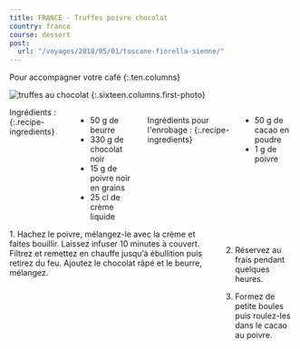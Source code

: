 ```yaml
---
title: FRANCE - Truffes poivre chocolat
country: france
course: dessert
post:
  url: "/voyages/2018/05/01/toscane-fiorella-sienne/"
---
```


Pour accompagner votre café
{:.ten.columns}
<!--fin extrait-->

![truffes au chocolat](https://lh3.googleusercontent.com/LtVj4UdgfaaqMEwNk9l6tmGL7pdiC8dgkYycx5OFlaIXoJaSHFCg634H59xwlmaQNu_Lq1JBjX6Gl95KtxSiSYmT8ekYVwZD1gsEHB_-ORBccHacIeFhBQYt4ydt_H5NpI6XkkwcXLQ4f2eYhD2PcGvFW6Rql7qWABi7T1BmUUBq3J7KdDDhXkHb3CEdAPtlhEw-U7LfOIDmP-AgyjrkCTf4-_DuRQ6gcMPoDr5W8cnhHglWgzfEZyvZSiNmQA0QC9zhxo1zAexNYfpjvT4TBf73G4TRJKn1KB08Zn79eIdYMHspmD4-Wk6oMasQMaSQeWiQF09P75h5Mu-B0bxAXiDfqAotTPr36x_oo3g-1qgNkFD-TQoDPYmG6_1EA4Z5fIiqPJJaWfCkJtTHna1Vunf8W49_CNa4yQETC5nBdVOlasC7j1vvsKlaQ-N7Np0auq9Y6gpfGDXSO7K3-CV6fpW-BIwwbtvQJHasvpiYSVeYYQSTNt_LTUzBCQMV87CDMPBkwAG03tFt9UGecFHrrN-2bNEnkFf_IL_AK1c9vGEowEXlShsGgG6lj-usXZH1Q1DvXMZfgCarRfIbL-ZCNgc30raoZ6mNFNRhOqF5O9NbrlkJP1UG18S9_Se0MzxluIbbxkMc5TG9_k2yjDgkP8d-XGcBVkbu67lQWFsio0XRbmZ99v-EESKmfDgFGYmByBEdeWsFL_-HnYDc2savpu9T=w900)
{:.sixteen.columns.first-photo}

<div class="four columns" markdown="1">
Ingrédients :
{:.recipe-ingredients}

- 50 g de beurre
- 330 g de chocolat noir
- 15 g de poivre noir en grains
- 25 cl de crème liquide

Ingrédients pour l'enrobage :
{:.recipe-ingredients}

- 50 g de cacao en poudre
- 1 g de poivre
</div>

<div class="ten columns" markdown="1">
1. Hachez le poivre, mélangez-le avec la crème et faites bouillir. Laissez infuser 10 minutes à couvert. Filtrez et remettez en chauffe jusqu’à ébullition puis retirez du feu. Ajoutez le chocolat râpé et le beurre, mélangez.

2. Réservez au frais pendant quelques heures.

3. Formez de petite boules puis roulez-les dans le cacao au poivre.
</div>
